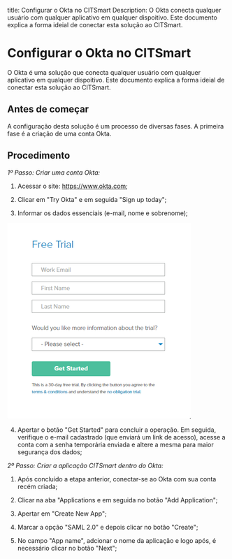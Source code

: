 title: Configurar o Okta no CITSmart
Description: O Okta conecta qualquer usuário com qualquer aplicativo em qualquer dispoitivo. Este documento explica a forma ideial de conectar esta solução ao CITSmart.
# Configurar o Okta no CITSmart

O Okta é uma solução que conecta qualquer usuário com qualquer aplicativo em qualquer dispoitivo. Este documento explica a forma ideial de conectar esta solução ao CITSmart.

Antes de começar
--------------------

A configuração desta solução é um processo de diversas fases. A primeira fase é a criação de uma conta Okta.

Procedimento
----------------

*1º Passo: Criar uma conta Okta:*

1. Acessar o site:  https://www.okta.com;

2. Clicar em "Try Okta" e em seguida "Sign up today";

3. Informar os dados essenciais (e-mail, nome e sobrenome);

![Criar conta okta](images/okta.img1.png)

4. Apertar o botão "Get Started" para concluir a operação. Em seguida, verifique o e-mail cadastrado (que enviará um link de acesso), acesse a conta com a senha temporária enviada e altere a mesma para maior segurança dos dados;

*2º Passo: Criar a aplicação CITSmart dentro do Okta:*

1. Após concluído a etapa anterior, conectar-se ao Okta com sua conta recém criada;

2. Clicar na aba "Applications e em seguida no botão "Add Application";

3. Apertar em "Create New App";

4. Marcar a opção "SAML 2.0" e depois clicar no botão "Create";

5. No campo "App name", adcionar o nome da aplicação e logo após, é necessário clicar no botão "Next";

